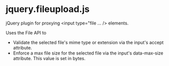 # jquery.fileupload.js
jQuery plugin for proxying &lt;input type="file ... /> elements.

Uses the File API to 
* Validate the selected file's mime type or extension via the input's accept attribute.
* Enforce a max file size for the selected file via the input's data-max-size attribute. This value is set in bytes.
